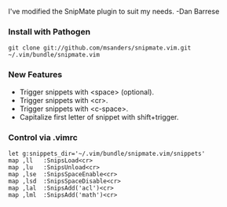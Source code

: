 I've modified the SnipMate plugin to suit my needs.
-Dan Barrese

### Install with Pathogen

    git clone git://github.com/msanders/snipmate.vim.git ~/.vim/bundle/snipmate.vim

### New Features

  * Trigger snippets with &lt;space&gt; (optional).
  * Trigger snippets with &lt;cr&gt;.
  * Trigger snippets with &lt;c-space&gt;.
  * Capitalize first letter of snippet with shift+trigger.

### Control via .vimrc

    let g:snippets_dir='~/.vim/bundle/snipmate.vim/snippets'
    map ,ll   :SnipsLoad<cr>
    map ,lu   :SnipsUnload<cr>
    map ,lse  :SnipsSpaceEnable<cr>
    map ,lsd  :SnipsSpaceDisable<cr>
    map ,lal  :SnipsAdd('acl')<cr>
    map ,lml  :SnipsAdd('math')<cr>
